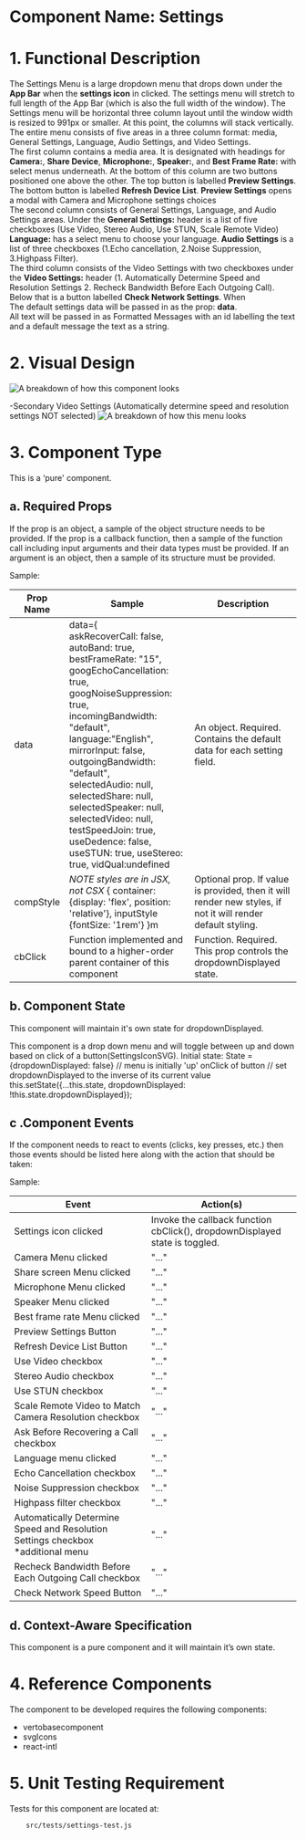 # Component Name:  Settings   #
# 1. Functional Description #

The Settings Menu is a large dropdown menu that drops down under the **App Bar** when the **settings icon** in clicked.  The settings menu will stretch to full length of the App Bar (which is also the full width of the window). The Settings menu will be horizontal three column layout until the window width is resized to 991px or smaller. At this point, the columns will stack vertically.
The entire menu consists of five areas in a three column format: media, General Settings, Language, Audio Settings, and Video Settings.<br>
The first column contains a media area. It is designated with headings for **Camera:**, **Share Device**, **Microphone:**, **Speaker:**, and **Best Frame Rate:** with select menus underneath. At the bottom of this column are two buttons positioned one above the other. The top button is labelled **Preview Settings**. The bottom button is labelled **Refresh Device List**. **Preview Settings** opens a modal with Camera and Microphone settings choices <br>
The second column consists of General Settings, Language, and Audio Settings areas. Under the **General Settings:** header is a list of five checkboxes (Use Video, Stereo Audio, Use STUN, Scale Remote Video) **Language:** has a select menu to choose your language. **Audio Settings** is a list of three checkboxes (1.Echo cancellation, 2.Noise Suppression, 3.Highpass Filter).<br>
The third column consists of the Video Settings with two checkboxes under the **Video Settings:** header (1. Automatically Determine Speed and Resolution Settings 2. Recheck Bandwidth Before Each Outgoing Call). Below that is a button labelled **Check Network Settings**. When <br>
The default settings data will be passed in as the prop: **data**.<br>
All text will be passed in as Formatted Messages with an id labelling the text and a default message the text as a string.

# 2. Visual Design #  

![A breakdown of how this component looks](https://raw.githubusercontent.com/star2star/react-verto-communicator/master/documents/img/Settings-image-full.png)

-Secondary Video Settings (Automatically determine speed and resolution settings NOT selected)
![A breakdown of how this menu looks](https://raw.githubusercontent.com/star2star/react-verto-communicator/master/documents/img/settings-video-secondary-menu.png)

# 3. Component Type #

This is a ‘pure' component.

## a. Required Props ##

If the prop is an object, a sample of the object structure needs to be provided.
If the prop is a callback function, then a sample of the function call including input arguments and their data types must be provided.  If an argument is an object, then a sample of its structure must be provided.

Sample:

| Prop Name | Sample | Description |
| ------------ | ------------- | ------------- |
| data | data={<br>askRecoverCall: false, <br>autoBand: true,<br> bestFrameRate: "15", <br>googEchoCancellation: true,<br> googNoiseSuppression: true,<br> incomingBandwidth: "default",<br> language:"English",<br> mirrorInput: false,<br> outgoingBandwidth: "default", <br>selectedAudio: null, selectedShare: null,<br> selectedSpeaker: null,<br> selectedVideo: null, testSpeedJoin: true, useDedence: false, useSTUN: true, useStereo: true, vidQual:undefined<br>| An object. Required. Contains the default data for each setting field.  
| compStyle |  _NOTE styles are in JSX, not CSX_ {   container: {display: 'flex', position: 'relative'},  inputStyle {fontSize: '1rem'} }m | Optional prop. If value is provided, then it will render new styles, if not it will render default styling. |
| cbClick |  Function implemented and bound to a higher-order parent container of this component | Function. Required. This prop  controls the dropdownDisplayed state. |

## b. Component State ##

This component will maintain it's own state for dropdownDisplayed.

This component is a drop down menu and will toggle between up and down based on click of a button(SettingsIconSVG).
Initial state:
State = {dropdownDisplayed: false}  // menu is initially 'up'
onClick of button
	// set dropdownDisplayed to the inverse of its current value
this.setState({...this.state, dropdownDisplayed: !this.state.dropdownDisplayed});

## c .Component Events ##

If the component needs to react to events (clicks, key presses, etc.) then those events should be listed here along with the action that should be taken:

Sample:

Event | Action(s)
------------ | -------------
Settings icon clicked | Invoke the callback function cbClick(), dropdownDisplayed state is toggled.
Camera Menu clicked | "..."
Share screen Menu clicked | "..."
Microphone Menu clicked | "..."
Speaker Menu clicked | "..."
Best frame rate Menu clicked | "..."
Preview Settings Button | "..."
Refresh Device List Button| "..."
Use Video checkbox | "..."
Stereo Audio checkbox | "..."
Use STUN checkbox | "..."
Scale Remote Video to Match Camera Resolution checkbox| "..."
Ask Before Recovering a Call checkbox| "..."
Language menu clicked| "..."
Echo Cancellation checkbox| "..."
Noise Suppression checkbox| "..."
Highpass filter checkbox| "..."
Automatically Determine Speed and Resolution Settings checkbox *additional menu| "..."
Recheck Bandwidth Before Each Outgoing Call checkbox| "..."
Check Network Speed Button| "..."


## d. Context-Aware Specification ##

This component is a pure component and it will maintain it’s own state.

# 4. Reference Components #

The component to be developed requires the following components:

- vertobasecomponent
- svgIcons
- react-intl


# 5. Unit Testing Requirement #
Tests for this component are located at:

        src/tests/settings-test.js
